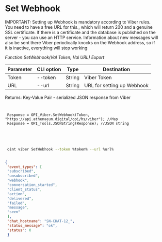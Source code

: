 ﻿---
sidebar_position: 1
---

# Set Webhook
IMPORTANT: Setting up Webhook is mandatory according to Viber rules. You need to have a free URL for this., which will return 200 and a genuine SSL certificate. If there is a certificate and the database is published on the server - you can use an HTTP service. Information about new messages will also be sent there Viber periodically knocks on the Webhook address, so if it is inactive, everything will stop working


*Function SetWebhook(Val Token, Val URL) Export*

 | Parameter | CLI option | Type | Destination |
 |-|-|-|-|
 | Token | --token | String | Viber Token |
 | URL | --url | String | URL for setting up Webhook |

 
 Returns: Key-Value Pair - serialized JSON response from Viber

```bsl title="Code example"
	
 
 Response = OPI_Viber.SetWebhook(Token, "https://api.athenaeum.digital/opi/hs/viber"); //Map
 Response = OPI_Tools.JSONString(Response); //JSON string
 

	
```

```sh title="CLI command example"
 
 oint viber SetWebhook --token %token% --url %url%


```


```json title="Result"

{
 "event_types": [
 "subscribed",
 "unsubscribed",
 "webhook",
 "conversation_started",
 "client_status",
 "action",
 "delivered",
 "failed",
 "message",
 "seen"
 ],
 "chat_hostname": "SN-CHAT-12_",
 "status_message": "ok",
 "status": 0
 }

```
